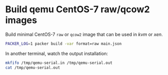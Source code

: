 # Build qemu CentOS-7 raw/qcow2 images

Build minimal CentOS-7 `raw` or `qcow2` image that can be used in _kvm_ or _xen_.

```bash
PACKER_LOG=1 packer build -var format=raw main.json
```

In another terminal, watch the output installation:

```bash
mkfifo /tmp/qemu-serial.in /tmp/qemu-serial.out
cat /tmp/qemu-serial.out

```

